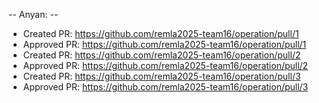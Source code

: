 -- Anyan: --
- Created PR: https://github.com/remla2025-team16/operation/pull/1
- Approved PR: https://github.com/remla2025-team16/operation/pull/1
- Created PR: https://github.com/remla2025-team16/operation/pull/2
- Approved PR: https://github.com/remla2025-team16/operation/pull/2
- Created PR: https://github.com/remla2025-team16/operation/pull/3
- Approved PR: https://github.com/remla2025-team16/operation/pull/3